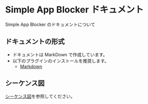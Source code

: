 # Simple App Blocker ドキュメント

Simple App Blocker のドキュメントについて

## ドキュメントの形式

- ドキュメントは MarkDown で作成しています。
- 以下のプラグインのインストールを推奨します。
  - [Markdown](https://plugins.jetbrains.com/plugin/7793-markdown)

## シーケンス図

[シーケンス図](./%E3%82%B7%E3%83%BC%E3%82%B1%E3%83%B3%E3%82%B9%E5%9B%B3/sequence.md)を参照してください。
